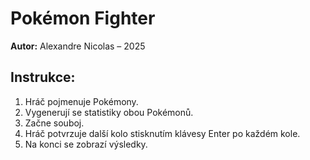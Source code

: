 # Pokémon Fighter

**Autor:** Alexandre Nicolas – 2025

## Instrukce:
1. Hráč pojmenuje Pokémony.
2. Vygenerují se statistiky obou Pokémonů.
3. Začne souboj.
4. Hráč potvrzuje další kolo stisknutím klávesy Enter po každém kole.
5. Na konci se zobrazí výsledky.